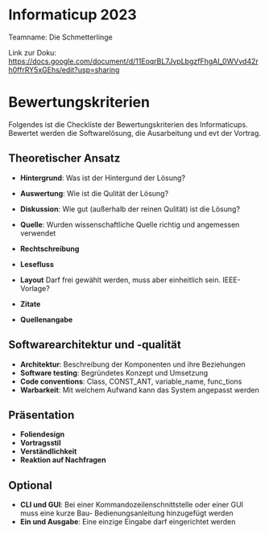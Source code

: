 # Informaticup 2023
Teamname: Die Schmetterlinge

Link zur Doku: https://docs.google.com/document/d/11EoqrBL7JvpLbgzfFhgAI_0WVvd42rh0ffrRY5xGEhs/edit?usp=sharing

# Bewertungskriterien
Folgendes ist die Checkliste der Bewertungskriterien des Informaticups. 
Bewertet werden die Softwarelösung, die Ausarbeitung und evt der Vortrag.

## Theoretischer Ansatz

- **Hintergrund**: Was ist der Hintergund der Lösung?
- **Auswertung**: Wie ist die Qulität der Lösung?
- **Diskussion**: Wie gut (außerhalb der reinen Qulität) ist die Lösung?
- **Quelle**: Wurden wissenschaftliche Quelle richtig und angemessen verwendet

- **Rechtschreibung**
- **Lesefluss**
- **Layout** Darf frei gewählt werden, muss aber einheitlich sein. IEEE-Vorlage?
- **Zitate**
- **Quellenangabe**

## Softwarearchitektur und -qualität

- **Architektur**: Beschreibung der Komponenten und ihre Beziehungen
- **Software testing**: Begründetes Konzept und Umsetzung
- **Code conventions**: Class, CONST_ANT, variable_name, func_tions
- **Warbarkeit**: Mit welchem Aufwand kann das System angepasst werden

## Präsentation

- **Foliendesign**
- **Vortragsstil**
- **Verständlichkeit**
- **Reaktion auf Nachfragen**

## Optional

- **CLI und GUI**: Bei einer Kommandozeilenschnittstelle oder einer GUI muss eine kurze Bau- Bedienungsanleitung hinzugefügt werden
- **Ein und Ausgabe**: Eine einzige Eingabe darf eingerichtet werden